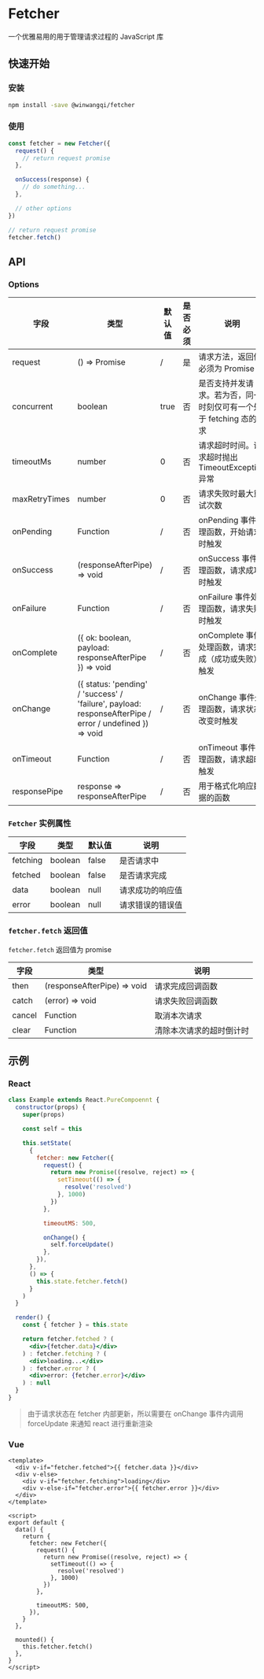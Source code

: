 # Fetcher

一个优雅易用的用于管理请求过程的 JavaScript 库

## 快速开始

### 安装

```bash
npm install -save @winwangqi/fetcher
```

### 使用

```javascript
const fetcher = new Fetcher({
  request() {
    // return request promise
  },

  onSuccess(response) {
    // do something...
  },

  // other options
})

// return request promise
fetcher.fetch()
```

## API

### Options

| 字段          | 类型                                                                                                    | 默认值 | 是否必须 | 说明                                                               |
| ------------- | ------------------------------------------------------------------------------------------------------- | ------ | -------- | ------------------------------------------------------------------ |
| request       | () => Promise                                                                                           | /      | 是       | 请求方法，返回值必须为 Promise                                     |
| concurrent    | boolean                                                                                                 | true   | 否       | 是否支持并发请求。若为否，同一时刻仅可有一个处于 fetching 态的请求 |
| timeoutMs     | number                                                                                                  | 0      | 否       | 请求超时时间。请求超时抛出 TimeoutException 异常                   |
| maxRetryTimes | number                                                                                                  | 0      | 否       | 请求失败时最大重试次数                                             |
| onPending     | Function                                                                                                | /      | 否       | onPending 事件处理函数，开始请求时触发                             |
| onSuccess     | (responseAfterPipe) => void                                                                             | /      | 否       | onSuccess 事件处理函数，请求成功时触发                             |
| onFailure     | Function                                                                                                | /      | 否       | onFailure 事件处理函数，请求失败时触发                             |
| onComplete    | ({ ok: boolean, payload: responseAfterPipe }) => void                                                   | /      | 否       | onComplete 事件处理函数，请求完成（成功或失败）触发                |
| onChange      | ({ status: 'pending' / 'success' / 'failure', payload: responseAfterPipe / error / undefined }) => void | /      | 否       | onChange 事件处理函数，请求状态改变时触发                          |
| onTimeout     | Function                                                                                                | /      | 否       | onTimeout 事件处理函数，请求超时触发                               |
| responsePipe  | response => responseAfterPipe                                                                           | /      | 否       | 用于格式化响应数据的函数                                           |

### `Fetcher` 实例属性

| 字段     | 类型    | 默认值 | 说明             |
| -------- | ------- | ------ | ---------------- |
| fetching | boolean | false  | 是否请求中       |
| fetched  | boolean | false  | 是否请求完成     |
| data     | boolean | null   | 请求成功的响应值 |
| error    | boolean | null   | 请求错误的错误值 |

### `fetcher.fetch` 返回值

`fetcher.fetch` 返回值为 promise

| 字段   | 类型                        | 说明                     |
| ------ | --------------------------- | ------------------------ |
| then   | (responseAfterPipe) => void | 请求完成回调函数         |
| catch  | (error) => void             | 请求失败回调函数         |
| cancel | Function                    | 取消本次请求             |
| clear  | Function                    | 清除本次请求的超时倒计时 |

## 示例

### React

```jsx
class Example extends React.PureCompoennt {
  constructor(props) {
    super(props)

    const self = this

    this.setState(
      {
        fetcher: new Fetcher({
          request() {
            return new Promise((resolve, reject) => {
              setTimeout(() => {
                resolve('resolved')
              }, 1000)
            })
          },

          timeoutMS: 500,

          onChange() {
            self.forceUpdate()
          },
        }),
      },
      () => {
        this.state.fetcher.fetch()
      }
    )
  }

  render() {
    const { fetcher } = this.state

    return fetcher.fetched ? (
      <div>{fetcher.data}</div>
    ) : fetcher.fetching ? (
      <div>loading...</div>
    ) : fetcher.error ? (
      <div>error: {fetcher.error}</div>
    ) : null
  }
}
```

> 由于请求状态在 fetcher 内部更新，所以需要在 onChange 事件内调用 forceUpdate 来通知 react 进行重新渲染

### Vue

```vue
<template>
  <div v-if="fetcher.fetched">{{ fetcher.data }}</div>
  <div v-else>
    <div v-if="fetcher.fetching">loading</div>
    <div v-else-if="fetcher.error">{{ fetcher.error }}</div>
  </div>
</template>

<script>
export default {
  data() {
    return {
      fetcher: new Fetcher({
        request() {
          return new Promise((resolve, reject) => {
            setTimeout(() => {
              resolve('resolved')
            }, 1000)
          })
        },

        timeoutMS: 500,
      }),
    }
  },

  mounted() {
    this.fetcher.fetch()
  },
}
</script>
```
